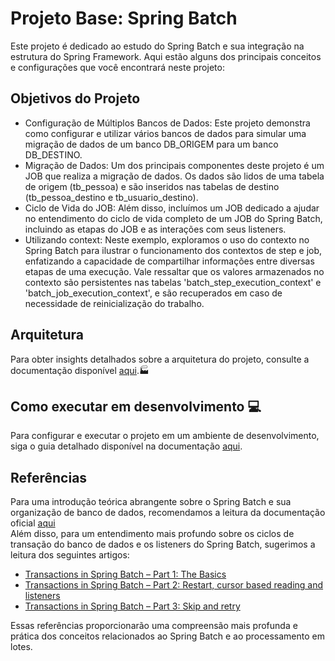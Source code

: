 # Projeto Base: Spring Batch

Este projeto é dedicado ao estudo do Spring Batch e sua integração na estrutura do Spring Framework. 
Aqui estão alguns dos principais conceitos e configurações que você encontrará neste projeto:

## Objetivos do Projeto
- Configuração de Múltiplos Bancos de Dados: Este projeto demonstra como configurar e utilizar vários bancos de dados para simular uma migração de dados de um banco DB_ORIGEM para um banco DB_DESTINO.
- Migração de Dados: Um dos principais componentes deste projeto é um JOB que realiza a migração de dados. Os dados são lidos de uma tabela de origem (tb_pessoa) e são inseridos nas tabelas de destino (tb_pessoa_destino e tb_usuario_destino).
- Ciclo de Vida do JOB: Além disso, incluímos um JOB dedicado a ajudar no entendimento do ciclo de vida completo de um JOB do Spring Batch, incluindo as etapas do JOB e as interações com seus listeners.
- Utilizando context: Neste exemplo, exploramos o uso do contexto no Spring Batch para ilustrar o funcionamento dos contextos de step e job, enfatizando a capacidade de compartilhar informações entre diversas etapas de uma execução. 
Vale ressaltar que os valores armazenados no contexto são persistentes nas tabelas 'batch_step_execution_context' e 'batch_job_execution_context', e são recuperados em caso de necessidade de reinicialização do trabalho.

## Arquitetura
Para obter insights detalhados sobre a arquitetura do projeto, consulte a documentação disponível [aqui](docs/arquitetura.md).🏭

## Como executar em desenvolvimento ‍💻

Para configurar e executar o projeto em um ambiente de desenvolvimento, siga o guia detalhado disponível na documentação [aqui](docs/como-executar-dev.md).

## Referências

Para uma introdução teórica abrangente sobre o Spring Batch e sua organização de banco de dados, recomendamos a leitura da documentação oficial [aqui](https://docs.spring.io/spring-batch/docs/4.3.x/reference/html/index.html)<br>
Além disso, para um entendimento mais profundo sobre os ciclos de transação do banco de dados e os listeners do Spring Batch, sugerimos a leitura dos seguintes artigos:
- [Transactions in Spring Batch – Part 1: The Basics](https://www.codecentric.de/wissens-hub/blog/transactions-in-spring-batch-part-1-the-basics)
- [Transactions in Spring Batch – Part 2: Restart, cursor based reading and listeners](https://www.codecentric.de/wissens-hub/blog/transactions-in-spring-batch-part-2-restart-cursor-based-reading-and-listeners)
- [Transactions in Spring Batch – Part 3: Skip and retry](https://www.codecentric.de/wissens-hub/blog/transactions-in-spring-batch-part-3-skip-and-retry)

Essas referências proporcionarão uma compreensão mais profunda e prática dos conceitos relacionados ao Spring Batch e ao processamento em lotes.
